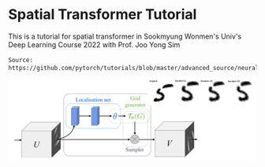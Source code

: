 # Spatial Transformer Tutorial

This is a tutorial for spatial transformer in Sookmyung Wonmen's Univ's Deep Learning Course 2022 with Prof. Joo Yong Sim
```
Source: https://github.com/pytorch/tutorials/blob/master/advanced_source/neural_style_tutorial.py
```

<div align="center">
  <img src="spatial_transformer.png"/>
</div>
<br>
